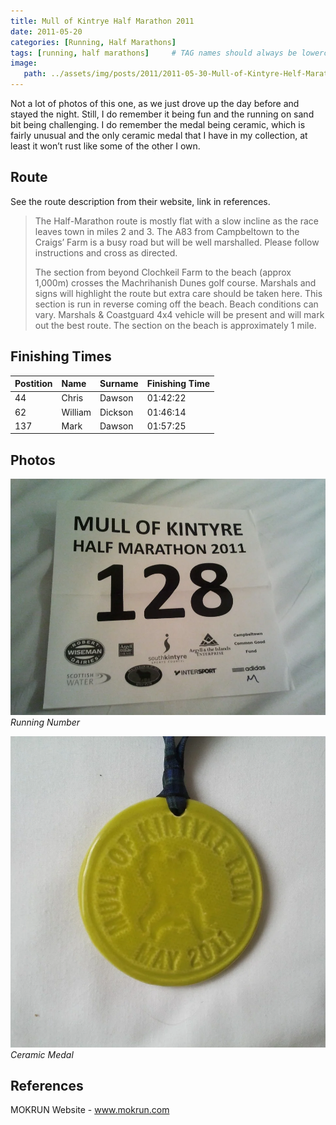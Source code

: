 ```yaml
---
title: Mull of Kintrye Half Marathon 2011
date: 2011-05-20
categories: [Running, Half Marathons]
tags: [running, half marathons]     # TAG names should always be lowercase
image:
   path: ../assets/img/posts/2011/2011-05-30-Mull-of-Kintyre-Helf-Marathon/mokrun-header.webp
---
```


Not a lot of photos of this one, as we just drove up the day before and stayed the night. Still, I do remember it being fun and the running on sand bit being challenging. I do remember the medal being ceramic, which is fairly unusual and the only ceramic medal that I have in my collection, at least it won’t rust like some of the other I own.

## Route

See the route description from their website, link in references.

> The Half-Marathon route is mostly flat with a slow incline as the race leaves town in miles 2 and 3.  The A83 from  Campbeltown to the Craigs’ Farm is a busy road but will be well marshalled.  Please follow instructions and cross  as directed.
>
> The section from beyond Clochkeil Farm to the beach (approx 1,000m) crosses the Machrihanish Dunes golf course. Marshals and signs will highlight the route but extra care should be taken here.  This section is run in reverse coming off the beach.  Beach conditions can vary.  Marshals & Coastguard 4x4 vehicle will be present  and will mark out the best route. The section on the beach is approximately 1 mile.

## Finishing Times

| Postition | Name    | Surname | Finishing Time |
| :-------- | :------ | :------ | :------------- |
| 44        | Chris   | Dawson  | 01:42:22       |
| 62        | William | Dickson | 01:46:14       |
| 137       | Mark    | Dawson  | 01:57:25       |

## Photos

![Running Number](../assets/img/posts/2011/2011-05-30-Mull-of-Kintyre-Helf-Marathon/Running_Number.webp)_Running Number_

![Ceramic Medal](../assets/img/posts/2011/2011-05-30-Mull-of-Kintyre-Helf-Marathon/Medal.webp)_Ceramic Medal_

## References

MOKRUN Website - www.mokrun.com
